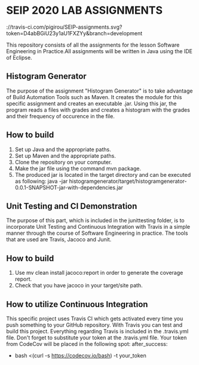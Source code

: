 # SEIP 2020 LAB ASSIGNMENTS
://travis-ci.com/pigirou/SEIP-assignments.svg?token=D4abBGiU23y1aU1FXZYy&branch=development

This repository consists of all the assignments for the lesson Software Engineering in Practice.All assignments will be written in Java using the IDE of Eclipse.

## Histogram Generator

The purpose of the assignment "Histogram Generator" is to take advantage of Build Automation Tools such as Maven. It creates the module for this specific assignment and creates an executable .jar. Using this jar, the program reads a files with grades and creates a histogram with the grades and their frequency of occurence in the file.

## How to build 
1. Set up Java and the appropriate paths.
2. Set up Maven and the appropriate paths. 
3. Clone the repository on your computer.
4. Make the jar file using the command mvn package.
5. The produced jar is located in the target directory and can be executed as following:
java -jar histogramgenerator/target/histogramgenerator-0.0.1-SNAPSHOT-jar-with-dependencies.jar


## Unit Testing and CI Demonstration

The purpose of this part, which is included in the junittesting folder, is to incorporate Unit Testing and Continuous Integration with Travis in a simple manner through the course of Software Engineering in practice. The tools that are used are Travis, Jacoco and Junit. 
   
## How to build
1. Use mv clean install jacoco:report in order to generate the coverage report.
2. Check that you have jacoco in your target/site path.

## How to utilize Continuous Integration
This specific project uses Travis CI which gets activated every time you push something to your GitHub repository. With Travis you can test and build this project. Everything regarding Travis is included in the .travis.yml file. 
Don't forget to substitute your token at the .travis.yml file.
Your token from CodeCov will be placed in the following spot:
after_success:
- bash <(curl -s https://codecov.io/bash) -t your_token



 
 


